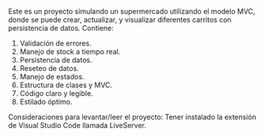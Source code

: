 Este es un proyecto simulando un supermercado utilizando el modelo MVC, donde se puede crear, actualizar, y visualizar diferentes carritos con persistencia de datos. Contiene:

1. Validación de errores.
2. Manejo de stock a tiempo real.
3. Persistencia de datos.
4. Reseteo de datos.
5. Manejo de estados.
6. Estructura de clases y MVC.
7. Código claro y legible.
8. Estilado óptimo.



Consideraciones para levantar/leer el proyecto:
Tener instalado la extensión de Visual Studio Code llamada LiveServer.

